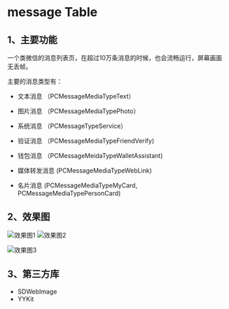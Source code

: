 # message Table



## 1、主要功能

一个类微信的消息列表页，在超过10万条消息的时候，也会流畅运行，屏幕画面无丢帧。

主要的消息类型有：

 - 文本消息 （PCMessageMediaTypeText）
 - 图片消息 （PCMessageMediaTypePhoto）
 - 系统消息 （PCMessageTypeService）
 - 验证消息 （PCMessageMediaTypeFriendVerify)
 - 钱包消息 （PCMessageMeidaTypeWalletAssistant)


 - 媒体转发消息  (PCMessageMediaTypeWebLink)
 - 名片消息  (PCMessageMediaTypeMyCard, PCMessageMediaTypePersonCard)

## 2、效果图

![效果图1](http://upload-images.jianshu.io/upload_images/1612119-380bef400fecb8b7.PNG?imageMogr2/auto-orient/strip%7CimageView2/2/w/320) ![效果图2](http://upload-images.jianshu.io/upload_images/1612119-1075962c36f6824d.PNG?imageMogr2/auto-orient/strip%7CimageView2/2/w/320)

![效果图3](http://upload-images.jianshu.io/upload_images/1612119-1d1af646915a0b1d.PNG?imageMogr2/auto-orient/strip%7CimageView2/2/w/320)

## 3、第三方库

- SDWebImage
- YYKit


